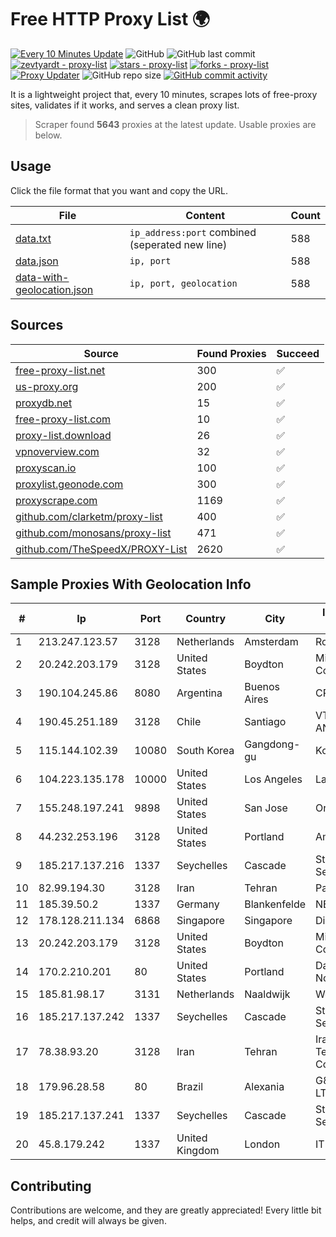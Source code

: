 
# Free HTTP Proxy List 🌍

[![Every 10 Minutes Update](https://github.com/mertguvencli/http-proxy-list/actions/workflows/main.yml/badge.svg?branch=main)](https://github.com/mertguvencli/http-proxy-list/actions/workflows/main.yml)
![GitHub](https://img.shields.io/github/license/mertguvencli/http-proxy-list)
![GitHub last commit](https://img.shields.io/github/last-commit/mertguvencli/http-proxy-list)
[![zevtyardt - proxy-list](https://img.shields.io/static/v1?label=zevtyardt&message=proxy-list&color=blue&logo=github)](https://github.com/zevtyardt/proxy-list "Go to GitHub repo")
[![stars - proxy-list](https://img.shields.io/github/stars/zevtyardt/proxy-list?style=social)](https://github.com/zevtyardt/proxy-list)
[![forks - proxy-list](https://img.shields.io/github/forks/zevtyardt/proxy-list?style=social)](https://github.com/zevtyardt/proxy-list)
[![Proxy Updater](https://github.com/zevtyardt/proxy-list/workflows/Proxy%20Updater/badge.svg)](https://github.com/zevtyardt/proxy-list/actions?query=workflow:"Proxy+Updater")
![GitHub repo size](https://img.shields.io/github/repo-size/zevtyardt/proxy-list)
[![GitHub commit activity](https://img.shields.io/github/commit-activity/m/zevtyardt/proxy-list?logo=commits)](https://github.com/zevtyardt/proxy-list/commits/main)

It is a lightweight project that, every 10 minutes, scrapes lots of free-proxy sites, validates if it works, and serves a clean proxy list.

> Scraper found **5643** proxies at the latest update. Usable proxies are below.

## Usage

Click the file format that you want and copy the URL.

|File|Content|Count|
|----|-------|-----|
|[data.txt](https://raw.githubusercontent.com/mertguvencli/http-proxy-list/main/proxy-list/data.txt)|`ip_address:port` combined (seperated new line)|588|
|[data.json](https://raw.githubusercontent.com/mertguvencli/http-proxy-list/main/proxy-list/data.json)|`ip, port`|588|
|[data-with-geolocation.json](https://raw.githubusercontent.com/mertguvencli/http-proxy-list/main/proxy-list/data-with-geolocation.json)|`ip, port, geolocation`|588|

## Sources

|Source|Found Proxies|Succeed|
|------|-------------|-------|
|[free-proxy-list.net](https://free-proxy-list.net)|300|✅|
|[us-proxy.org](https://www.us-proxy.org)|200|✅|
|[proxydb.net](http://proxydb.net)|15|✅|
|[free-proxy-list.com](https://free-proxy-list.com/?page=&port=&type%5B%5D=http&type%5B%5D=https&up_time=0&search=Search)|10|✅|
|[proxy-list.download](https://www.proxy-list.download/HTTP)|26|✅|
|[vpnoverview.com](https://vpnoverview.com/privacy/anonymous-browsing/free-proxy-servers)|32|✅|
|[proxyscan.io](https://www.proxyscan.io)|100|✅|
|[proxylist.geonode.com](https://proxylist.geonode.com/api/proxy-list?limit=300&page=1&sort_by=lastChecked&sort_type=desc&protocols=http,https)|300|✅|
|[proxyscrape.com](https://api.proxyscrape.com/v2/?request=displayproxies&protocol=http&timeout=10000&country=all&ssl=all&anonymity=all)|1169|✅|
|[github.com/clarketm/proxy-list](https://raw.githubusercontent.com/clarketm/proxy-list/master/proxy-list-raw.txt)|400|✅|
|[github.com/monosans/proxy-list](https://raw.githubusercontent.com/monosans/proxy-list/main/proxies/http.txt)|471|✅|
|[github.com/TheSpeedX/PROXY-List](https://raw.githubusercontent.com/TheSpeedX/PROXY-List/master/http.txt)|2620|✅|


## Sample Proxies With Geolocation Info

|#|Ip|Port|Country|City|Internet Service Provider|
|-|--|----|-------|----|-------------------------|
|1|213.247.123.57|3128|Netherlands|Amsterdam|Routit BV|
|2|20.242.203.179|3128|United States|Boydton|Microsoft Corporation|
|3|190.104.245.86|8080|Argentina|Buenos Aires|CPS|
|4|190.45.251.189|3128|Chile|Santiago|VTR BANDA ANCHA S.A.|
|5|115.144.102.39|10080|South Korea|Gangdong-gu|Korea Telecom|
|6|104.223.135.178|10000|United States|Los Angeles|LayerHost|
|7|155.248.197.241|9898|United States|San Jose|Oracle Corporation|
|8|44.232.253.196|3128|United States|Portland|Amazon.com, Inc.|
|9|185.217.137.216|1337|Seychelles|Cascade|Stallion Network Services Limited|
|10|82.99.194.30|3128|Iran|Tehran|ParsOnline Co.|
|11|185.39.50.2|1337|Germany|Blankenfelde|NETZNUTZ|
|12|178.128.211.134|6868|Singapore|Singapore|DigitalOcean, LLC|
|13|20.242.203.179|3128|United States|Boydton|Microsoft Corporation|
|14|170.2.210.201|80|United States|Portland|Daimler Trucks of North America LLC|
|15|185.81.98.17|3131|Netherlands|Naaldwijk|WorldStream B.V.|
|16|185.217.137.242|1337|Seychelles|Cascade|Stallion Network Services Limited|
|17|78.38.93.20|3128|Iran|Tehran|Iran Telecommunication Company PJS|
|18|179.96.28.58|80|Brazil|Alexania|G8 NETWORKS LTDA|
|19|185.217.137.241|1337|Seychelles|Cascade|Stallion Network Services Limited|
|20|45.8.179.242|1337|United Kingdom|London|IT WEB LTD|



## Contributing

Contributions are welcome, and they are greatly appreciated! Every
little bit helps, and credit will always be given.

